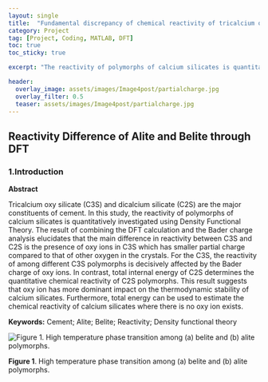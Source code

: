 ```yaml
---
layout: single
title:  "Fundamental discrepancy of chemical reactivity of tricalcium oxy silicate (alite), dicalcium silicate (belite), and their polymorphs: A density functional theory study" 
category: Project
tag: [Project, Coding, MATLAB, DFT]
toc: true
toc_sticky: true

excerpt: "The reactivity of polymorphs of calcium silicates is quantitatively investigated using Density Functional Theory."

header:
  overlay_image: assets/images/Image4post/partialcharge.jpg
  overlay_filter: 0.5 
  teaser: assets/images/Image4post/partialcharge.jpg
---
```


## Reactivity Difference of Alite and Belite through DFT

### 1.Introduction

**Abstract**

Tricalcium oxy silicate (C3S) and dicalcium silicate (C2S) are the major constituents of cement. In this study, the reactivity of polymorphs of calcium silicates is quantitatively investigated using Density Functional Theory. The result of combining the DFT calculation and the Bader charge analysis elucidates that the main difference in reactivity between C3S and C2S is the presence of oxy ions in C3S which has smaller partial charge compared to that of other oxygen in the crystals. For the C3S, the reactivity of among different C3S polymorphs is decisively affected by the Bader charge of oxy ions. In contrast, total internal energy of C2S determines the quantitative chemical reactivity of C2S polymorphs. This result suggests that oxy ion has more dominant impact on the thermodynamic stability of calcium silicates. Furthermore, total energy can be used to estimate the chemical reactivity of calcium silicates where there is no oxy ion exists.

**Keywords:** Cement; Alite; Belite; Reactivity; Density functional theory

![**Figure 1**. High temperature phase transition among (a) belite and (b) alite polymorphs.]()

**Figure 1**. High temperature phase transition among (a) belite and (b) alite polymorphs.
